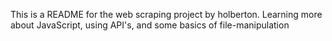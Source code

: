 This is a README for the web scraping project by holberton. Learning more about JavaScript, using API's, and some basics of file-manipulation
